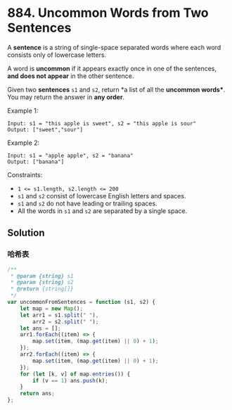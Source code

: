 # 884. Uncommon Words from Two Sentences

A **sentence** is a string of single-space separated words where each word consists only of lowercase letters.

A word is **uncommon** if it appears exactly once in one of the sentences, **and does not appear** in the other sentence.

Given two **sentences** `s1` and `s2`, return \*a list of all the **uncommon words\***. You may return the answer in **any order**.

Example 1:

```
Input: s1 = "this apple is sweet", s2 = "this apple is sour"
Output: ["sweet","sour"]
```

Example 2:

```
Input: s1 = "apple apple", s2 = "banana"
Output: ["banana"]
```

Constraints:

-   `1 <= s1.length, s2.length <= 200`
-   `s1` and `s2` consist of lowercase English letters and spaces.
-   `s1` and `s2` do not have leading or trailing spaces.
-   All the words in `s1` and `s2` are separated by a single space.

## Solution

### 哈希表

```js
/**
 * @param {string} s1
 * @param {string} s2
 * @return {string[]}
 */
var uncommonFromSentences = function (s1, s2) {
    let map = new Map();
    let arr1 = s1.split(" "),
        arr2 = s2.split(" ");
    let ans = [];
    arr1.forEach((item) => {
        map.set(item, (map.get(item) || 0) + 1);
    });
    arr2.forEach((item) => {
        map.set(item, (map.get(item) || 0) + 1);
    });
    for (let [k, v] of map.entries()) {
        if (v == 1) ans.push(k);
    }
    return ans;
};
```
